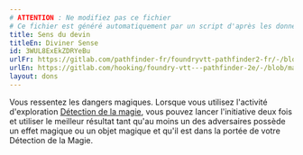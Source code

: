 ```yaml
---
# ATTENTION : Ne modifiez pas ce fichier
# Ce fichier est généré automatiquement par un script d'après les données du module Foundry VTT officiel et de sa traduction
title: Sens du devin
titleEn: Diviner Sense
id: 3WUL8ExEkZDRYeBu
urlFr: https://gitlab.com/pathfinder-fr/foundryvtt-pathfinder2-fr/-/blob/master/data/feats/3WUL8ExEkZDRYeBu.htm
urlEn: https://gitlab.com/hooking/foundry-vtt---pathfinder-2e/-/blob/master/packs/data/feats.db/diviner-sense.json
layout: dons
---
```

Vous ressentez les dangers magiques. Lorsque vous utilisez l'activité d'exploration [Détection de la magie](../actions/détection-de-la-magie.html), vous pouvez lancer l'initiative deux fois et utiliser le meilleur résultat tant qu'au moins un des adversaires possède un effet magique ou un objet magique et qu'il est dans la portée de votre Détection de la Magie.
